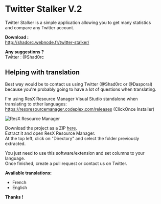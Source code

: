 <h1>Twitter Stalker V.2</h1>
Twitter Stalker is a simple application allowing you to get many statistics and compare any Twitter account.

<b>Download :</b>
<br>http://shadorc.webnode.fr/twitter-stalker/

<b>Any suggestions ?</b>
<br>Twitter : @Shad0rc

<h2>Helping with translation</h2>

Best way would be to contact us using Twitter (@Shad0rc or @Dasporal) because you're probably going to have a lot of questions when translating.

I'm using ResX Resource Manager Visual Studio standalone when translating to other languages:
<br>https://resxresourcemanager.codeplex.com/releases (ClickOnce Installer)

![ResX Resource Manager](http://i.imgur.com/V4hoX9x.png "Screenshot")

Download the project as a ZIP [here](https://github.com/Shadorc/Twitter-Stalker-V.2/archive/master.zip).
<br>Extract it and open ResX Resource Manager. 
<br>At the top left, click on "Directory" and select the folder previously extracted.

You just need to use this software/extension and set columns to your language.
<br>Once finished, create a pull request or contact us on Twitter.

<b>Available translations:</b> 
<ul>
	<li>French</li>
	<li>English</li>
</ul>

<b>Thanks !</b>